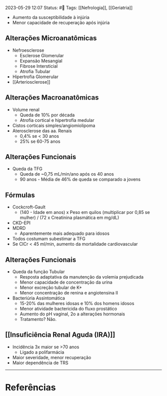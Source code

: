 2023-05-29 12:07
Status: #🌱 
Tags: [[Nefrologia]], [[Geriatria]]
<br/>
- Aumento da susceptibilidade à injúria
- Menor capacidade de recuperação após injúria
## Alterações Microanatômicas
- Nefroesclerose
	- Esclerose Glomerular
	- Expansão Mesangial
	- Fibrose Intersticial
	- Atrofia Tubular
- Hipertrofia Glomerular
- [[Arteriosclerose]]
## Alterações Macroanatômicas
- Volume renal
	- Queda de 10% por década
	- Atrofia cortical e hipertrofia medular
- Cistos corticais simples/angiomiolipoma
- Aterosclerose das aa. Renais
	- 0,4% se < 30 anos
	- 25% se 60-75 anos 
## Alterações Funcionais
- Queda da TFG
	- Queda de ~0,75 mL/min/ano após os 40 anos
	- 90 anos - Média de 46% de queda se comparado a jovens
## Fórmulas
- Cockcroft-Gault
	- (140 - Idade em anos) x Peso em quilos (multiplicar por 0,85 se mulher) / (72 x Creatinina plasmática em mg/dL)
- CKD-EPI
- MDRD
	- Aparentemente mais adequado para idosos
- Todos costumam subestimar a TFG
- Se ClCr < 45 ml/min, aumento da mortalidade cardiovascular
## Alterações Funcionais
- Queda da função Tubular
	- Resposta adaptativa da manutenção da volemia prejudicada
	- Menor capacidade de concentração da urina
	- Menor excreção tubular de K+
	- Menor concentração de renina e angiotensina II
- Bacteriúria Assintomática
	- 15-20% das mulheres idosas e 10% dos homens idosos
	- Menor atividade bactericida do fluxo prostático
	- Aumento do pH vaginal, 2o a alterações hormonais
	- Tratamento? Não.
## [[Insuficiência Renal Aguda (IRA)]]
- Incidência 3x maior se >70 anos
	- Ligado a polifarmácia
- Maior severidade, menor recuperação
- Maior dependência de TRS

____
# Referências

